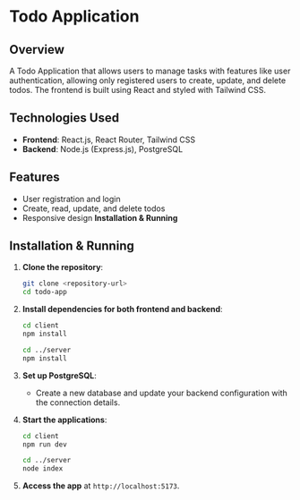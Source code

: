 # Todo Application

## Overview

A Todo Application that allows users to manage tasks with features like user authentication, allowing only registered users to create, update, and delete todos. The frontend is built using React and styled with Tailwind CSS.

## Technologies Used

- **Frontend**: React.js, React Router, Tailwind CSS
- **Backend**: Node.js (Express.js), PostgreSQL

## Features

- User registration and login
- Create, read, update, and delete todos
- Responsive design
 **Installation & Running** 
## Installation & Running

1. **Clone the repository**:

   ```bash
   git clone <repository-url>
   cd todo-app
   ```

2. **Install dependencies for both frontend and backend**:

   ```bash
   cd client
   npm install
   ```

   ```bash
   cd ../server
   npm install
   ```

3. **Set up PostgreSQL**:
   - Create a new database and update your backend configuration with the connection details.

4. **Start the applications**:

   ```bash
   cd client
   npm run dev
   ```

   ```bash
   cd ../server
   node index
   ```

5. **Access the app** at `http://localhost:5173`.

